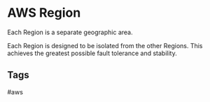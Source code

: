 # AWS Region

Each Region is a separate geographic area.  

Each Region is designed to be isolated from the other Regions. This achieves the greatest possible fault tolerance and stability.

## Tags
#aws
